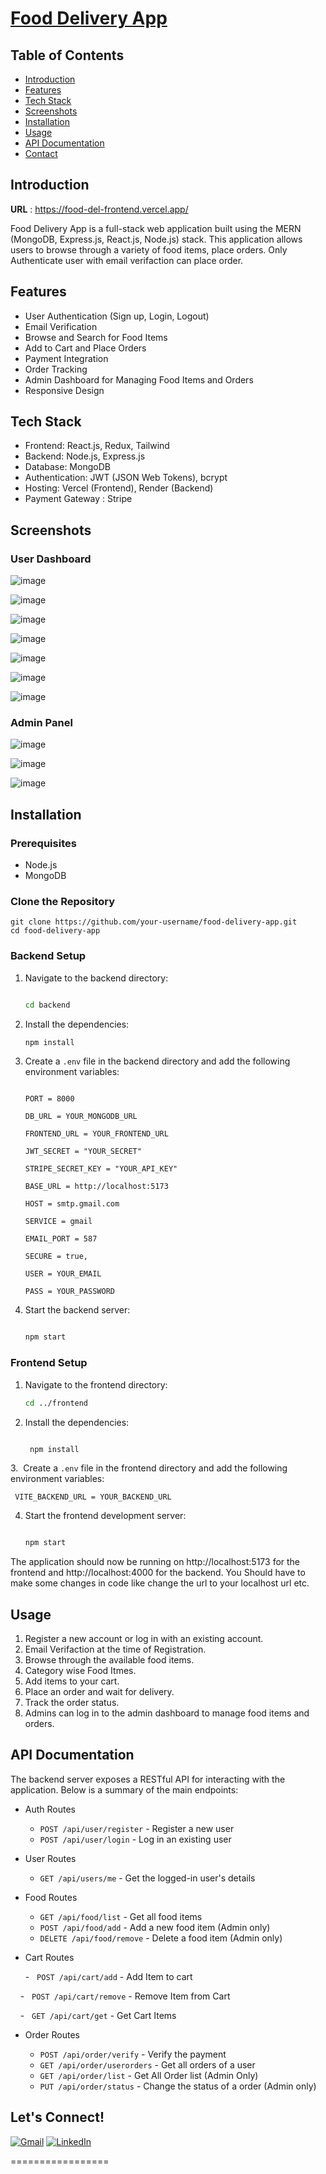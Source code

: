 [Food Delivery App](https://food-deivery.vercel.app/)
=================

Table of Contents
-----------------

-   [Introduction](#introduction)
-   [Features](#features)
-   [Tech Stack](#tech-stack)
-   [Screenshots](#screenshots)
-   [Installation](#installation)
-   [Usage](#usage)
-   [API Documentation](#api-documentation)
-   [Contact](#lets-connect)

Introduction
------------

**URL** : https://food-del-frontend.vercel.app/

Food Delivery App is a full-stack web application built using the MERN (MongoDB, Express.js, React.js, Node.js) stack. This application allows users to browse through a variety of food items, place orders. Only Authenticate user with email verifaction can place order.

Features
--------

-   User Authentication (Sign up, Login, Logout)
-   Email Verification
-   Browse and Search for Food Items
-   Add to Cart and Place Orders
-   Payment Integration
-   Order Tracking
-   Admin Dashboard for Managing Food Items and Orders
-   Responsive Design

Tech Stack
----------

-   Frontend: React.js, Redux, Tailwind
-   Backend: Node.js, Express.js
-   Database: MongoDB
-   Authentication: JWT (JSON Web Tokens), bcrypt
-   Hosting: Vercel (Frontend), Render (Backend)
-   Payment Gateway : Stripe

Screenshots
------------

### User Dashboard

![image](https://github.com/KrishnaVakte/food-delivery/assets/86585840/36e02535-3447-4906-9cbf-68e1f15818aa)

![image](https://github.com/KrishnaVakte/food-delivery/assets/86585840/46f1dceb-9e56-4172-8bca-f5cf81d95521)

![image](https://github.com/KrishnaVakte/food-delivery/assets/86585840/bffbc68c-792a-4f36-8dcf-a9fad93e4807)

![image](https://github.com/KrishnaVakte/food-delivery/assets/86585840/ad8e1ef5-f265-449e-8248-1834edcf0f7f)

![image](https://github.com/KrishnaVakte/food-delivery/assets/86585840/8c9ec4a6-b3a4-4dce-9cd9-4f8b8e9781d8)

![image](https://github.com/KrishnaVakte/food-delivery/assets/86585840/9da8776b-ab3e-4519-bd1b-2c1062fc9318)

![image](https://github.com/KrishnaVakte/food-delivery/assets/86585840/30ef5062-74b3-4132-9a76-5d339692aad9)


### Admin Panel

![image](https://github.com/KrishnaVakte/food-delivery/assets/86585840/8dda6ae1-00f8-4617-83cb-3b714b42d80f)

![image](https://github.com/KrishnaVakte/food-delivery/assets/86585840/d8b3818f-1224-4354-a073-c2744a586be2)

![image](https://github.com/KrishnaVakte/food-delivery/assets/86585840/cd4029fd-1458-46c2-a49a-53dc9d268690)



Installation
------------

### Prerequisites

-   Node.js
-   MongoDB

### Clone the Repository

    
    git clone https://github.com/your-username/food-delivery-app.git
    cd food-delivery-app

### Backend Setup

1.  Navigate to the backend directory:

    ```bash

    cd backend

2.  Install the dependencies:

    ```bash
    npm install

3.  Create a `.env` file in the backend directory and add the following environment variables:

    ```plaintext

    PORT = 8000

    DB_URL = YOUR_MONGODB_URL

    FRONTEND_URL = YOUR_FRONTEND_URL

    JWT_SECRET = "YOUR_SECRET"

    STRIPE_SECRET_KEY = "YOUR_API_KEY"

    BASE_URL = http://localhost:5173

    HOST = smtp.gmail.com

    SERVICE = gmail

    EMAIL_PORT = 587

    SECURE = true,

    USER = YOUR_EMAIL

    PASS = YOUR_PASSWORD

4.  Start the backend server:

    ```bash

    npm start

### Frontend Setup

1.  Navigate to the frontend directory:

    ```bash
    cd ../frontend

2.  Install the dependencies:

    ```bash

     npm install

3.  Create a `.env` file in the frontend directory and add the following environment variables:


     VITE_BACKEND_URL = YOUR_BACKEND_URL


4.  Start the frontend development server:

    ```bash

    npm start

The application should now be running on http://localhost:5173 for the frontend and http://localhost:4000 for the backend.
You Should have to make some changes in code like change the url to your localhost url etc. 

Usage
-----

1.  Register a new account or log in with an existing account.
2.  Email Verifaction at the time of Registration.
3.  Browse through the available food items.
4.  Category wise Food Itmes.
5.  Add items to your cart.
6.  Place an order and wait for delivery.
7.  Track the order status.
8.  Admins can log in to the admin dashboard to manage food items and orders.


API Documentation
-----------------

The backend server exposes a RESTful API for interacting with the application. Below is a summary of the main endpoints:

-   Auth Routes

    -   `POST /api/user/register` - Register a new user
    -   `POST /api/user/login` - Log in an existing user
-   User Routes

    -   `GET /api/users/me` - Get the logged-in user's details
-   Food Routes

    -   `GET /api/food/list` - Get all food items
    -   `POST /api/food/add` - Add a new food item (Admin only)
    -   `DELETE /api/food/remove` - Delete a food item (Admin only)
-   Cart Routes
    
    -   `POST /api/cart/add` - Add Item to cart

    -   `POST /api/cart/remove` - Remove Item from Cart

    -   `GET /api/cart/get` - Get Cart Items
-   Order Routes

    -   `POST /api/order/verify` - Verify the payment
    -   `GET /api/order/userorders` - Get all orders of a user
    -   `GET /api/order/list` - Get All Order list (Admin Only)
    -   `PUT /api/order/status` - Change the status of a order (Admin only)




## Let's Connect!

[![Gmail](https://img.shields.io/badge/Gmail-D14836?style=for-the-badge&logo=gmail&logoColor=white)](mailto:krishnavakte25@gmail.com)
[![LinkedIn](https://img.shields.io/badge/LinkedIn-0077B5?style=for-the-badge&logo=linkedin&logoColor=white)](https://www.linkedin.com/in/krishnavakte/)

=================

